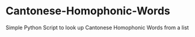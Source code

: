 # Cantonese-Homophonic-Words
Simple Python Script to look up Cantonese Homophonic Words from a list
